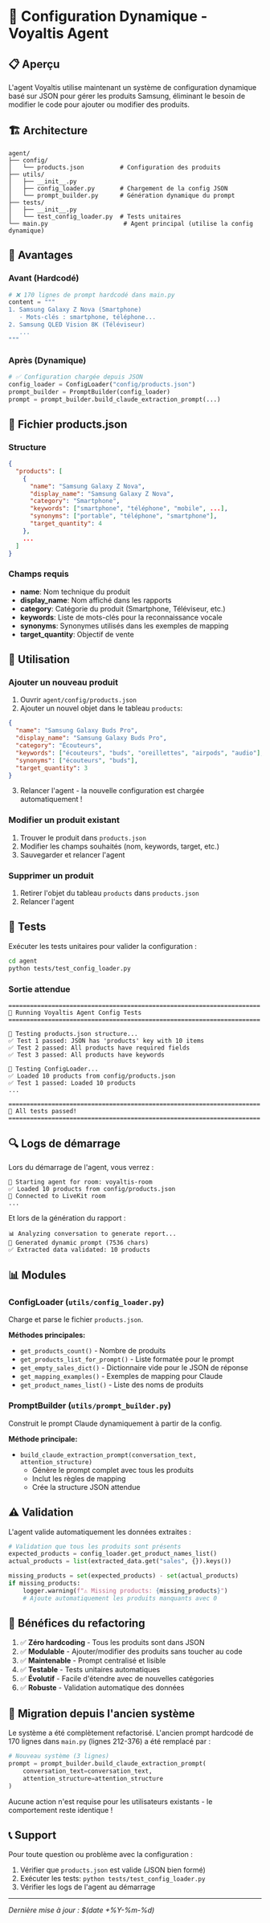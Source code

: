 # 🔧 Configuration Dynamique - Voyaltis Agent

## 📋 Aperçu

L'agent Voyaltis utilise maintenant un système de configuration dynamique basé sur JSON pour gérer les produits Samsung, éliminant le besoin de modifier le code pour ajouter ou modifier des produits.

## 🏗️ Architecture

```
agent/
├── config/
│   └── products.json          # Configuration des produits
├── utils/
│   ├── __init__.py
│   ├── config_loader.py       # Chargement de la config JSON
│   └── prompt_builder.py      # Génération dynamique du prompt
├── tests/
│   ├── __init__.py
│   └── test_config_loader.py  # Tests unitaires
└── main.py                     # Agent principal (utilise la config dynamique)
```

## 🎯 Avantages

### Avant (Hardcodé)
```python
# ❌ 170 lignes de prompt hardcodé dans main.py
content = """
1. Samsung Galaxy Z Nova (Smartphone)
   - Mots-clés : smartphone, téléphone...
2. Samsung QLED Vision 8K (Téléviseur)
   ...
"""
```

### Après (Dynamique)
```python
# ✅ Configuration chargée depuis JSON
config_loader = ConfigLoader("config/products.json")
prompt_builder = PromptBuilder(config_loader)
prompt = prompt_builder.build_claude_extraction_prompt(...)
```

## 📝 Fichier products.json

### Structure
```json
{
  "products": [
    {
      "name": "Samsung Galaxy Z Nova",
      "display_name": "Samsung Galaxy Z Nova",
      "category": "Smartphone",
      "keywords": ["smartphone", "téléphone", "mobile", ...],
      "synonyms": ["portable", "téléphone", "smartphone"],
      "target_quantity": 4
    },
    ...
  ]
}
```

### Champs requis
- **name**: Nom technique du produit
- **display_name**: Nom affiché dans les rapports
- **category**: Catégorie du produit (Smartphone, Téléviseur, etc.)
- **keywords**: Liste de mots-clés pour la reconnaissance vocale
- **synonyms**: Synonymes utilisés dans les exemples de mapping
- **target_quantity**: Objectif de vente

## 🔧 Utilisation

### Ajouter un nouveau produit

1. Ouvrir `agent/config/products.json`
2. Ajouter un nouvel objet dans le tableau `products`:

```json
{
  "name": "Samsung Galaxy Buds Pro",
  "display_name": "Samsung Galaxy Buds Pro",
  "category": "Écouteurs",
  "keywords": ["écouteurs", "buds", "oreillettes", "airpods", "audio"],
  "synonyms": ["écouteurs", "buds"],
  "target_quantity": 3
}
```

3. Relancer l'agent - la nouvelle configuration est chargée automatiquement !

### Modifier un produit existant

1. Trouver le produit dans `products.json`
2. Modifier les champs souhaités (nom, keywords, target, etc.)
3. Sauvegarder et relancer l'agent

### Supprimer un produit

1. Retirer l'objet du tableau `products` dans `products.json`
2. Relancer l'agent

## 🧪 Tests

Exécuter les tests unitaires pour valider la configuration :

```bash
cd agent
python tests/test_config_loader.py
```

### Sortie attendue
```
======================================================================
🚀 Running Voyaltis Agent Config Tests
======================================================================

🧪 Testing products.json structure...
✅ Test 1 passed: JSON has 'products' key with 10 items
✅ Test 2 passed: All products have required fields
✅ Test 3 passed: All products have keywords

🧪 Testing ConfigLoader...
✅ Loaded 10 products from config/products.json
✅ Test 1 passed: Loaded 10 products
...

======================================================================
🎉 All tests passed!
======================================================================
```

## 🔍 Logs de démarrage

Lors du démarrage de l'agent, vous verrez :

```
🚀 Starting agent for room: voyaltis-room
✅ Loaded 10 products from config/products.json
🔌 Connected to LiveKit room
...
```

Et lors de la génération du rapport :

```
📊 Analyzing conversation to generate report...
📝 Generated dynamic prompt (7536 chars)
✅ Extracted data validated: 10 products
```

## 📊 Modules

### ConfigLoader (`utils/config_loader.py`)
Charge et parse le fichier `products.json`.

**Méthodes principales:**
- `get_products_count()` - Nombre de produits
- `get_products_list_for_prompt()` - Liste formatée pour le prompt
- `get_empty_sales_dict()` - Dictionnaire vide pour le JSON de réponse
- `get_mapping_examples()` - Exemples de mapping pour Claude
- `get_product_names_list()` - Liste des noms de produits

### PromptBuilder (`utils/prompt_builder.py`)
Construit le prompt Claude dynamiquement à partir de la config.

**Méthode principale:**
- `build_claude_extraction_prompt(conversation_text, attention_structure)`
  - Génère le prompt complet avec tous les produits
  - Inclut les règles de mapping
  - Crée la structure JSON attendue

## ⚠️ Validation

L'agent valide automatiquement les données extraites :

```python
# Validation que tous les produits sont présents
expected_products = config_loader.get_product_names_list()
actual_products = list(extracted_data.get("sales", {}).keys())

missing_products = set(expected_products) - set(actual_products)
if missing_products:
    logger.warning(f"⚠️ Missing products: {missing_products}")
    # Ajoute automatiquement les produits manquants avec 0
```

## 🚀 Bénéfices du refactoring

1. ✅ **Zéro hardcoding** - Tous les produits sont dans JSON
2. ✅ **Modulable** - Ajouter/modifier des produits sans toucher au code
3. ✅ **Maintenable** - Prompt centralisé et lisible
4. ✅ **Testable** - Tests unitaires automatiques
5. ✅ **Évolutif** - Facile d'étendre avec de nouvelles catégories
6. ✅ **Robuste** - Validation automatique des données

## 🔄 Migration depuis l'ancien système

Le système a été complètement refactorisé. L'ancien prompt hardcodé de 170 lignes dans `main.py` (lignes 212-376) a été remplacé par :

```python
# Nouveau système (3 lignes)
prompt = prompt_builder.build_claude_extraction_prompt(
    conversation_text=conversation_text,
    attention_structure=attention_structure
)
```

Aucune action n'est requise pour les utilisateurs existants - le comportement reste identique !

## 📞 Support

Pour toute question ou problème avec la configuration :

1. Vérifier que `products.json` est valide (JSON bien formé)
2. Exécuter les tests: `python tests/test_config_loader.py`
3. Vérifier les logs de l'agent au démarrage

---

*Dernière mise à jour : $(date +%Y-%m-%d)*

